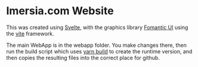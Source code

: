 # Imersia.com Website

This was created using [Svelte](https://svelte.dev), with the graphics library [Fomantic UI](https://github.com/roycdaviesuoa/svelte-fomantic-ui) using the [vite](https://vite.dev/) framework.

The main WebApp is in the webapp folder.  You make changes there, then run the build script which uses [yarn build](https://yarnpkg.com) to create the runtime version, and then copies the resulting files into the correct place for github.